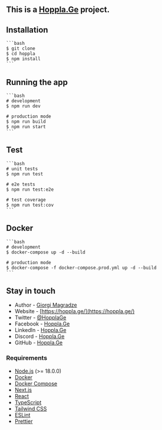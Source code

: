 ## This is a [Hoppla.Ge](https://hoppla.ge/) project.

## Installation

    ```bash
    $ git clone
    $ cd hoppla
    $ npm install
    ```
## Running the app

    ```bash
    # development
    $ npm run dev

    # production mode
    $ npm run build
    $ npm run start
    ```

## Test

    ```bash
    # unit tests
    $ npm run test

    # e2e tests
    $ npm run test:e2e

    # test coverage
    $ npm run test:cov
    ```
## Docker

    ```bash
    # development
    $ docker-compose up -d --build

    # production mode
    $ docker-compose -f docker-compose.prod.yml up -d --build
    ```

## Stay in touch

- Author - [Giorgi Magradze](https://magradze.dev/)
- Website - [https://hoppla.ge/](https://hoppla.ge/)
- Twitter - [@HopplaGe](https://twitter.com/HopplaGe)
- Facebook - [Hoppla.Ge](https://www.facebook.com/HopplaGe)
- LinkedIn - [Hoppla.Ge](https://www.linkedin.com/company/hoppla-ge)
- Discord - [Hoppla.Ge](https://discord.gg/3q3QYJ9)
- GitHub - [Hoppla.Ge](https://github.com/HopplaGe/Hoppla)

### Requirements

- [Node.js](https://nodejs.org/en/) (>= 18.0.0)
- [Docker](https://www.docker.com/)
- [Docker Compose](https://docs.docker.com/compose/)
- [Next.js](https://nextjs.org/)
- [React](https://reactjs.org/)
- [TypeScript](https://www.typescriptlang.org/)
- [Tailwind CSS](https://tailwindcss.com/)
- [ESLint](https://eslint.org/)
- [Prettier](https://prettier.io/)
